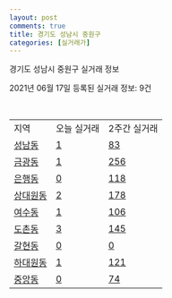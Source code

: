 ```yaml
---
layout: post
comments: true
title: 경기도 성남시 중원구
categories: [실거래가]
---
```


경기도 성남시 중원구 실거래 정보

2021년 06월 17일 등록된 실거래 정보: 9건

<script type="text/javascript">
  google.charts.load('current', {'packages':['corechart']});
  google.charts.setOnLoadCallback(drawChart);

  function drawChart() {
    var data = google.visualization.arrayToDataTable([['거래일', '매매', '전월세', '전매'], ['2021-02', 76, 146, 40], ['2021-03', 91, 166, 22], ['2021-04', 91, 132, 16], ['2021-05', 95, 127, 26], ['2021-06', 8, 45, 0]]);

    var options = {
      title: '최근 유형별 거래량 추이',
      legend: { position: 'bottom' }
    };

    var chart = new google.visualization.LineChart(document.getElementById('columnchart_material'));
    chart.draw(data, (options));
  }
</script>

<div id="columnchart_material" style="width: 450px; margin-left: -35px"></div>
<br>
<table class="sortable">
  <tr>
    <td>지역</td>
    <td>오늘 실거래</td>
    <td>2주간 실거래</td>
  </tr>

  
  <tr class="item">
    <td><a href="4113310100.html">성남동</a></td>
    <td><a href="4113310100.html">1</a></td>
    <td><a href="4113310100.html">83</a></td>
  </tr>
    

  <tr class="item">
    <td><a href="4113310300.html">금광동</a></td>
    <td><a href="4113310300.html">1</a></td>
    <td><a href="4113310300.html">256</a></td>
  </tr>
    

  <tr class="item">
    <td><a href="4113310400.html">은행동</a></td>
    <td><a href="4113310400.html">0</a></td>
    <td><a href="4113310400.html">118</a></td>
  </tr>
    

  <tr class="item">
    <td><a href="4113310500.html">상대원동</a></td>
    <td><a href="4113310500.html">2</a></td>
    <td><a href="4113310500.html">178</a></td>
  </tr>
    

  <tr class="item">
    <td><a href="4113310600.html">여수동</a></td>
    <td><a href="4113310600.html">1</a></td>
    <td><a href="4113310600.html">106</a></td>
  </tr>
    

  <tr class="item">
    <td><a href="4113310700.html">도촌동</a></td>
    <td><a href="4113310700.html">3</a></td>
    <td><a href="4113310700.html">145</a></td>
  </tr>
    

  <tr class="item">
    <td><a href="4113310800.html">갈현동</a></td>
    <td><a href="4113310800.html">0</a></td>
    <td><a href="4113310800.html">0</a></td>
  </tr>
    

  <tr class="item">
    <td><a href="4113310900.html">하대원동</a></td>
    <td><a href="4113310900.html">1</a></td>
    <td><a href="4113310900.html">121</a></td>
  </tr>
    

  <tr class="item">
    <td><a href="4113313200.html">중앙동</a></td>
    <td><a href="4113313200.html">0</a></td>
    <td><a href="4113313200.html">74</a></td>
  </tr>
    


</table>


    